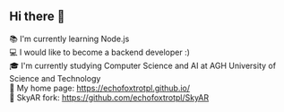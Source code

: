 ## Hi there 👋

:books: I'm currently learning Node.js\
:computer: I would like to become a backend developer :)\
:mortar_board: I'm currently studying Computer Science and AI at AGH University of Science and Technology\
🔗 My home page: https://echofoxtrotpl.github.io/ \
🔗 SkyAR fork: https://github.com/echofoxtrotpl/SkyAR
